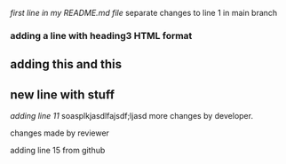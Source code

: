 *first line in my README.md file* separate changes to line 1 in main branch


### adding a line with heading3 HTML format


## adding this and this

## new line with stuff

*adding line 11* soasplkjasdlfajsdf;ljasd more changes by developer.

changes made by reviewer

adding line 15 from github
